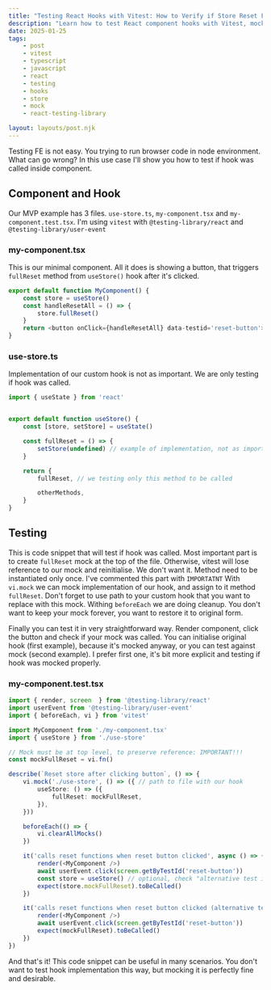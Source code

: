 ```yaml
---
title: "Testing React Hooks with Vitest: How to Verify if Store Reset Function Was Called"
description: "Learn how to test React component hooks with Vitest, mock store functions, and verify function calls using Testing Library. Complete example with TypeScript."
date: 2025-01-25
tags:
    - post
    - vitest
    - typescript
    - javascript
    - react
    - testing
    - hooks
    - store
    - mock
    - react-testing-library

layout: layouts/post.njk
---
```


Testing FE is not easy. You trying to run browser code in node environment. What can go wrong?
In this use case I'll show you how to test if hook was called inside component.


## Component and Hook

Our MVP example has 3 files. `use-store.ts`, `my-component.tsx` and `my-component.test.tsx`.
I'm using `vitest` with `@testing-library/react` and `@testing-library/user-event`


### my-component.tsx

This is our minimal component. All it does is showing a button, that triggers `fullReset` method from `useStore()` hook after it's clicked.

```typescript
export default function MyComponent() {
    const store = useStore()
    const handleResetAll = () => {
        store.fullReset()
    }
    return <button onClick={handleResetAll} data-testid='reset-button'>Reset all</button>
}
```

### use-store.ts

Implementation of our custom hook is not as important. We are only testing if hook was called.

```typescript
import { useState } from 'react'


export default function useStore() {
    const [store, setStore] = useState()

    const fullReset = () => {
        setStore(undefined) // example of implementation, not as important in our example
    }

    return {
        fullReset, // we testing only this method to be called

        otherMethods,
    }
}
```

## Testing

This is code snippet that will test if hook was called.
Most important part is to create `fullReset` mock at the top of the file. Otherwise, vitest will lose reference to our mock and reinitialise. We don't want it. Method need to be instantiated only once. I've commented this part with `IMPORTATNT`
With `vi.mock` we can mock implementation of our hook, and assign to it method `fullReset`. Don't forget to use path to your custom hook that you want to replace with this mock.
Withing `beforeEach` we are doing cleanup. You don't want to keep your mock forever, you want to restore it to original form.

Finally you can test it in very straightforward way. Render component, click the button and check if your mock was called.
You can initialise original hook (first example), because it's mocked anyway, or you can test against mock (second example). I prefer first one, it's bit more explicit and testing if hook was mocked properly.

### my-component.test.tsx

```typescript
import { render, screen  } from '@testing-library/react'
import userEvent from '@testing-library/user-event'
import { beforeEach, vi } from 'vitest'

import MyComponent from './my-component.tsx'
import { useStore } from './use-store'

// Mock must be at top level, to preserve reference: IMPORTANT!!!
const mockFullReset = vi.fn()

describe(`Reset store after clicking button`, () => {
	vi.mock('./use-store', () => ({ // path to file with our hook
		useStore: () => ({
            fullReset: mockFullReset,
		}),
	}))

	beforeEach(() => {
		vi.clearAllMocks()
	})

	it('calls reset functions when reset button clicked', async () => {
		render(<MyComponent />)
		await userEvent.click(screen.getByTestId('reset-button'))
		const store = useStore() // optional, check "alternative test implementation" bellow
		expect(store.mockFullReset).toBeCalled()
	})

	it('calls reset functions when reset button clicked (alternative test implementation)', async () => {
		render(<MyComponent />)
		await userEvent.click(screen.getByTestId('reset-button'))
		expect(mockFullReset).toBeCalled()
	})
})
```


And that's it! This code snippet can be useful in many scenarios. You don't want to test hook implementation this way, but mocking it is perfectly fine and desirable.



